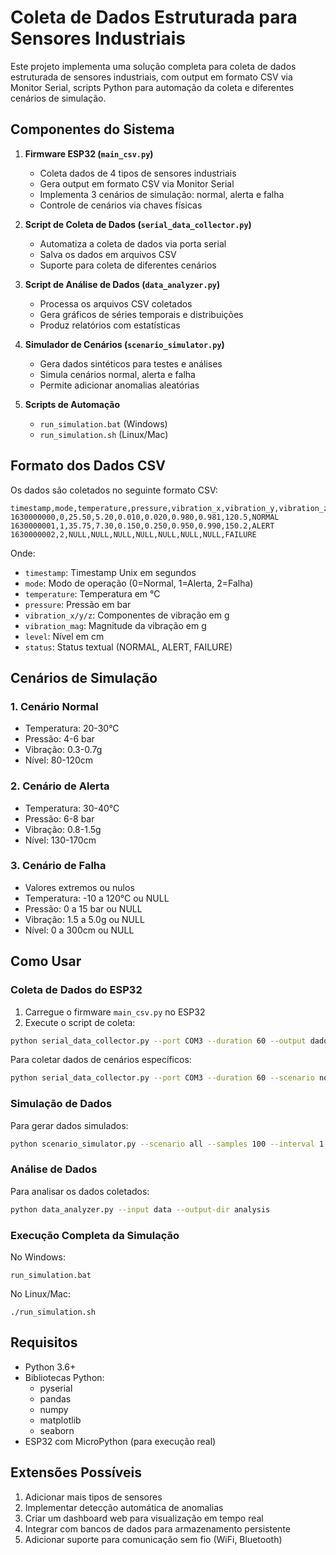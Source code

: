 # Coleta de Dados Estruturada para Sensores Industriais

Este projeto implementa uma solução completa para coleta de dados estruturada de sensores industriais, com output em formato CSV via Monitor Serial, scripts Python para automação da coleta e diferentes cenários de simulação.

## Componentes do Sistema

1. **Firmware ESP32 (`main_csv.py`)**
   - Coleta dados de 4 tipos de sensores industriais
   - Gera output em formato CSV via Monitor Serial
   - Implementa 3 cenários de simulação: normal, alerta e falha
   - Controle de cenários via chaves físicas

2. **Script de Coleta de Dados (`serial_data_collector.py`)**
   - Automatiza a coleta de dados via porta serial
   - Salva os dados em arquivos CSV
   - Suporte para coleta de diferentes cenários

3. **Script de Análise de Dados (`data_analyzer.py`)**
   - Processa os arquivos CSV coletados
   - Gera gráficos de séries temporais e distribuições
   - Produz relatórios com estatísticas

4. **Simulador de Cenários (`scenario_simulator.py`)**
   - Gera dados sintéticos para testes e análises
   - Simula cenários normal, alerta e falha
   - Permite adicionar anomalias aleatórias

5. **Scripts de Automação**
   - `run_simulation.bat` (Windows)
   - `run_simulation.sh` (Linux/Mac)

## Formato dos Dados CSV

Os dados são coletados no seguinte formato CSV:

```
timestamp,mode,temperature,pressure,vibration_x,vibration_y,vibration_z,vibration_mag,level,status
1630000000,0,25.50,5.20,0.010,0.020,0.980,0.981,120.5,NORMAL
1630000001,1,35.75,7.30,0.150,0.250,0.950,0.990,150.2,ALERT
1630000002,2,NULL,NULL,NULL,NULL,NULL,NULL,NULL,FAILURE
```

Onde:
- `timestamp`: Timestamp Unix em segundos
- `mode`: Modo de operação (0=Normal, 1=Alerta, 2=Falha)
- `temperature`: Temperatura em °C
- `pressure`: Pressão em bar
- `vibration_x/y/z`: Componentes de vibração em g
- `vibration_mag`: Magnitude da vibração em g
- `level`: Nível em cm
- `status`: Status textual (NORMAL, ALERT, FAILURE)

## Cenários de Simulação

### 1. Cenário Normal
- Temperatura: 20-30°C
- Pressão: 4-6 bar
- Vibração: 0.3-0.7g
- Nível: 80-120cm

### 2. Cenário de Alerta
- Temperatura: 30-40°C
- Pressão: 6-8 bar
- Vibração: 0.8-1.5g
- Nível: 130-170cm

### 3. Cenário de Falha
- Valores extremos ou nulos
- Temperatura: -10 a 120°C ou NULL
- Pressão: 0 a 15 bar ou NULL
- Vibração: 1.5 a 5.0g ou NULL
- Nível: 0 a 300cm ou NULL

## Como Usar

### Coleta de Dados do ESP32

1. Carregue o firmware `main_csv.py` no ESP32
2. Execute o script de coleta:

```bash
python serial_data_collector.py --port COM3 --duration 60 --output dados.csv
```

Para coletar dados de cenários específicos:

```bash
python serial_data_collector.py --port COM3 --duration 60 --scenario normal --output-dir data
```

### Simulação de Dados

Para gerar dados simulados:

```bash
python scenario_simulator.py --scenario all --samples 100 --interval 1.0 --output-dir data
```

### Análise de Dados

Para analisar os dados coletados:

```bash
python data_analyzer.py --input data --output-dir analysis
```

### Execução Completa da Simulação

No Windows:
```
run_simulation.bat
```

No Linux/Mac:
```
./run_simulation.sh
```

## Requisitos

- Python 3.6+
- Bibliotecas Python:
  - pyserial
  - pandas
  - numpy
  - matplotlib
  - seaborn
- ESP32 com MicroPython (para execução real)

## Extensões Possíveis

1. Adicionar mais tipos de sensores
2. Implementar detecção automática de anomalias
3. Criar um dashboard web para visualização em tempo real
4. Integrar com bancos de dados para armazenamento persistente
5. Adicionar suporte para comunicação sem fio (WiFi, Bluetooth)